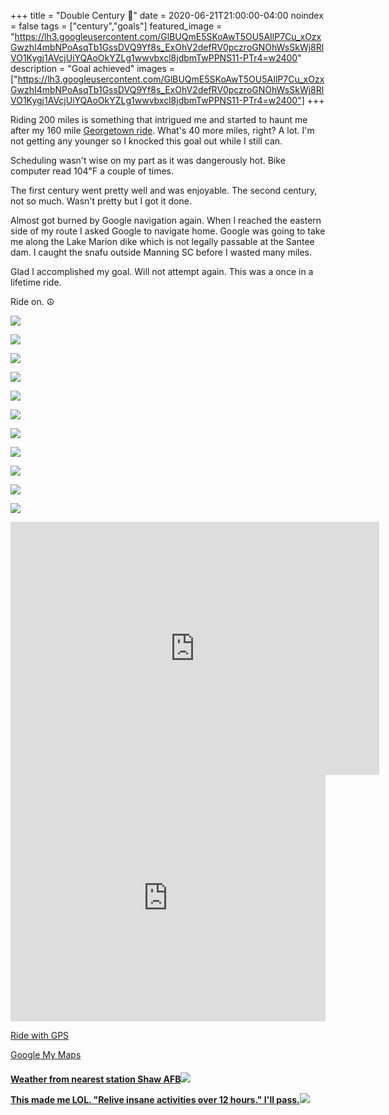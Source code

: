 +++
title =  "Double Century 💯"
date = 2020-06-21T21:00:00-04:00
noindex = false
tags = ["century","goals"]
featured_image = "https://lh3.googleusercontent.com/GlBUQmE5SKoAwT5OU5AIlP7Cu_xOzxGwzhI4mbNPoAsqTb1GssDVQ9Yf8s_ExOhV2defRV0pczroGNOhWsSkWj8RlVO1Kygj1AVcjUiYQAoOkYZLg1wwvbxcl8jdbmTwPPNS11-PTr4=w2400"
description = "Goal achieved"
images = ["https://lh3.googleusercontent.com/GlBUQmE5SKoAwT5OU5AIlP7Cu_xOzxGwzhI4mbNPoAsqTb1GssDVQ9Yf8s_ExOhV2defRV0pczroGNOhWsSkWj8RlVO1Kygj1AVcjUiYQAoOkYZLg1wwvbxcl8jdbmTwPPNS11-PTr4=w2400"]
+++

Riding 200 miles is something that intrigued me and started to haunt me after my 160 mile [Georgetown ride](/posts/20200607/). What's 40 more miles, right? A lot. I'm not getting any younger so I knocked this goal out while I still can.

Scheduling wasn't wise on my part as it was dangerously hot. Bike computer read 104℉ a couple of times.  

The first century went pretty well and was enjoyable. The second century, not so much. Wasn't pretty but I got it done.

Almost got burned by Google navigation again. When I reached the eastern side of my route I asked Google to navigate home. Google was going to take me along the Lake Marion dike which is not legally passable at the Santee dam. I caught the snafu outside Manning SC before I wasted many miles.  

Glad I accomplished my goal. Will not attempt again. This was a once in a lifetime ride.

Ride on. ☮

<a href='https://lh3.googleusercontent.com/-qKhhe4n4J8zJXmC2_l8bpah4ssql4ZEMgmY0lwVkvn-C0OvAlZ_cvA8MqLyCL2uabdDahNqrQY_eD65s4A64_GrFYViidjewuJWgSUsb7TYEE5EX21pisS1vh45wa7M5NpZuQN7oO8=w2400'><img src='https://lh3.googleusercontent.com/-qKhhe4n4J8zJXmC2_l8bpah4ssql4ZEMgmY0lwVkvn-C0OvAlZ_cvA8MqLyCL2uabdDahNqrQY_eD65s4A64_GrFYViidjewuJWgSUsb7TYEE5EX21pisS1vh45wa7M5NpZuQN7oO8=w2400'></a>

<a href='https://lh3.googleusercontent.com/rVVigmBYxP1CzvyM8CxgNwpwQPw_Ealc30MAwmMhK6-06CW99uRmV2uUm5rUFityPsZUbBDx2OlOTeZbWc7CApMXIiuYoM9KHjW-Nq8wShpJMb5Rp3cMICYk2xxv285NH_bBDPnwZ0s=w2400'><img src='https://lh3.googleusercontent.com/rVVigmBYxP1CzvyM8CxgNwpwQPw_Ealc30MAwmMhK6-06CW99uRmV2uUm5rUFityPsZUbBDx2OlOTeZbWc7CApMXIiuYoM9KHjW-Nq8wShpJMb5Rp3cMICYk2xxv285NH_bBDPnwZ0s=w2400'></a>

<a href='https://lh3.googleusercontent.com/K5tIZXKB200PbtCY4rZ-Y2O7kMvwxqN30QVDzayP4-bu7JdQbHxvVCHeaOUWGAOvBwNz_mor7PeZkTy9arghNGNCUnObmR2EFN3F63egjEpHxz0nU3jXc3VqrRiJ_fHDH4Sk46waD4Y=w2400'><img src='https://lh3.googleusercontent.com/K5tIZXKB200PbtCY4rZ-Y2O7kMvwxqN30QVDzayP4-bu7JdQbHxvVCHeaOUWGAOvBwNz_mor7PeZkTy9arghNGNCUnObmR2EFN3F63egjEpHxz0nU3jXc3VqrRiJ_fHDH4Sk46waD4Y=w2400'></a>

<a href='https://lh3.googleusercontent.com/c1xi0xAm3GGcAWsNEzBIcFv4rYR1rAQS8dsKjW-tf4IR_7vgTUVvhqG3qddd0raSWABS36ghVdh_-YaoVgq7N2f1Z4H1-YJ3l7dde3XCkRDs5POUPEY0Y9P8Yuq8vakyCgNRpizOo74=w2400'><img src='https://lh3.googleusercontent.com/c1xi0xAm3GGcAWsNEzBIcFv4rYR1rAQS8dsKjW-tf4IR_7vgTUVvhqG3qddd0raSWABS36ghVdh_-YaoVgq7N2f1Z4H1-YJ3l7dde3XCkRDs5POUPEY0Y9P8Yuq8vakyCgNRpizOo74=w2400'></a>

<a href='https://lh3.googleusercontent.com/YzyjZT7Vb7T7fusbvqmZxppZFkZ0AKrY3Dz6paPmYtIrp9B4Z3X1XTgc1kqFAMWnKQgv1a3qUQU6nBwfCcS7lZFYjA8YdK5j5U1RxL1FXjvQKblfwAXDj77t72nW2jkR-UZyxFdn7Ik=w2400'><img src='https://lh3.googleusercontent.com/YzyjZT7Vb7T7fusbvqmZxppZFkZ0AKrY3Dz6paPmYtIrp9B4Z3X1XTgc1kqFAMWnKQgv1a3qUQU6nBwfCcS7lZFYjA8YdK5j5U1RxL1FXjvQKblfwAXDj77t72nW2jkR-UZyxFdn7Ik=w2400'></a>

<a href='https://lh3.googleusercontent.com/sXoza4iJ2lK2tpkhoI1uPM4LxHi70OQtNaTWTxBNPm3o3YZG4PQP73K7Pi0JbbEcQn7dJgs2CryT7zmpyjytqBWnqQoU46d_F_sAZ_yj1yV6DWnwUXX-VfWxEnCmACeVz-vmdnLJWBw=w2400'><img src='https://lh3.googleusercontent.com/sXoza4iJ2lK2tpkhoI1uPM4LxHi70OQtNaTWTxBNPm3o3YZG4PQP73K7Pi0JbbEcQn7dJgs2CryT7zmpyjytqBWnqQoU46d_F_sAZ_yj1yV6DWnwUXX-VfWxEnCmACeVz-vmdnLJWBw=w2400'></a>

<a href='https://lh3.googleusercontent.com/GlBUQmE5SKoAwT5OU5AIlP7Cu_xOzxGwzhI4mbNPoAsqTb1GssDVQ9Yf8s_ExOhV2defRV0pczroGNOhWsSkWj8RlVO1Kygj1AVcjUiYQAoOkYZLg1wwvbxcl8jdbmTwPPNS11-PTr4=w2400'><img src='https://lh3.googleusercontent.com/GlBUQmE5SKoAwT5OU5AIlP7Cu_xOzxGwzhI4mbNPoAsqTb1GssDVQ9Yf8s_ExOhV2defRV0pczroGNOhWsSkWj8RlVO1Kygj1AVcjUiYQAoOkYZLg1wwvbxcl8jdbmTwPPNS11-PTr4=w2400'></a>

<a href='https://lh3.googleusercontent.com/e4Sc9N1-OvdYHXRvgITjG1-QPiL2PcCBoaztYRAG84XcsUZMmiXybt-0Qz_qR7FjqBuzch7PeWFI4XNcUF-37eiZzfYGG1S-x1_vASoTvuPspJd1CIaFQos0-U_lQVwA6tmWwja21ZM=w600-h315-p-k'><img src='https://lh3.googleusercontent.com/e4Sc9N1-OvdYHXRvgITjG1-QPiL2PcCBoaztYRAG84XcsUZMmiXybt-0Qz_qR7FjqBuzch7PeWFI4XNcUF-37eiZzfYGG1S-x1_vASoTvuPspJd1CIaFQos0-U_lQVwA6tmWwja21ZM=w600-h315-p-k'></a>

<a href='https://lh3.googleusercontent.com/LIfu7ksNl0ioz0kf8jJGKtNJ7FDRDkplbKiPeCJYv3_wC3UXeCEtWUs-Fr5DdSCS-48fgsrJXWDB46Aiouk9E4SL8K8ts-Alpk-XwCP-Bsey2Mh6xsaZJsFDxjLl-nF6Vs8b8q9MA_M=w2400'><img src='https://lh3.googleusercontent.com/LIfu7ksNl0ioz0kf8jJGKtNJ7FDRDkplbKiPeCJYv3_wC3UXeCEtWUs-Fr5DdSCS-48fgsrJXWDB46Aiouk9E4SL8K8ts-Alpk-XwCP-Bsey2Mh6xsaZJsFDxjLl-nF6Vs8b8q9MA_M=w2400'></a>

<a href='https://lh3.googleusercontent.com/gfAAZ8uKBgsKAvw6HJTD3PCEgnt9QlH5k_Ne7P79FbhRS7C3nEwCPosudbFZ3augDipOmn5semSEF1GsFu7tpZFPTF15CyS4-x99TeYxf4yc58vUjc8FKcO5r6WXkGCYGbp0eDtCRKA=w2400'><img src='https://lh3.googleusercontent.com/gfAAZ8uKBgsKAvw6HJTD3PCEgnt9QlH5k_Ne7P79FbhRS7C3nEwCPosudbFZ3augDipOmn5semSEF1GsFu7tpZFPTF15CyS4-x99TeYxf4yc58vUjc8FKcO5r6WXkGCYGbp0eDtCRKA=w2400'></a>

<a href='https://lh3.googleusercontent.com/GHPfb95JTqDfWIpP3fGraz0YA6wuyRkq0JsykW1WG-SRBbobuxCbSYyKQI3Nqh7h7vGsRU_vBEc1GuJ74QzNEF2PXnpW9Pn75VfHF0tJk-WJmBdY03JZidgnruO8Ce3EF0Mdj518SGg=w2400'><img src='https://lh3.googleusercontent.com/GHPfb95JTqDfWIpP3fGraz0YA6wuyRkq0JsykW1WG-SRBbobuxCbSYyKQI3Nqh7h7vGsRU_vBEc1GuJ74QzNEF2PXnpW9Pn75VfHF0tJk-WJmBdY03JZidgnruO8Ce3EF0Mdj518SGg=w2400'></a>

<iframe height='405' width='590' frameborder='0' allowtransparency='true' scrolling='no' src='https://www.strava.com/activities/3651724262/embed/11d92089293b038c2b2faedabb05897121817b5f'></iframe>

<div class="embedly-responsive" style="position: relative;padding-bottom: 78.2227%;height: 0;overflow: hidden;"><iframe class="embedly-embed" frameborder="0" scrolling="no" allowfullscreen src="https://cdn.embedly.com/widgets/media.html?src=https://www.relive.cc/view/vrqodZjX9yv/widget?r=embed-site&url=https://www.relive.cc/view/vrqodZjX9yv?r=embed-site&image=https://www.relive.cc/view/vrqodZjX9yv/png?x-ref=embed-site&key=f1631a41cb254ca5b035dc5747a5bd75&type=text/html&schema=relive" width="1024" height="801" style="position: absolute;top: 0;left: 0;width: 100%;height: 100%;"></iframe></div>

<p><a href='https://ridewithgps.com/trips/51207626'>Ride with GPS</a>

<p><a href='https://www.google.com/maps/d/drive?state=%7B%22ids%22%3A%5B%221a10UrIrltrP3ITx52W8fQylZ7h7bsQoZ%22%5D%2C%22action%22%3A%22open%22%2C%22userId%22%3A%22108191112950724576986%22%7D&usp=sharing'>Google My Maps</a></p>

<a href='https://lh3.googleusercontent.com/0K_W1FoW01xYzt1nrwr53g5KdM5P2NEs2xskpnlAnM4hU59B8nZVCTkuyEAkmqqEFLE5pU4PFXRH4rkngNpyM4BvZocKetPnzz9VYPOD-UDmjI_LFvWiz0QSS1IGTglM63-IcyP1M24=w2400'><h4>Weather from nearest station Shaw AFB<img src='https://lh3.googleusercontent.com/0K_W1FoW01xYzt1nrwr53g5KdM5P2NEs2xskpnlAnM4hU59B8nZVCTkuyEAkmqqEFLE5pU4PFXRH4rkngNpyM4BvZocKetPnzz9VYPOD-UDmjI_LFvWiz0QSS1IGTglM63-IcyP1M24=w2400'></a>

<a href='https://lh3.googleusercontent.com/-YPKBxmQeS-Wxx36soUiCrsYiO_XKf7crPYwNZRPioINLU3tEp4TwM9ngsD9L8VK_CE70CO5Oo_7BFsOXkcgb7CQ8Lwq_xQhvDOCNkL1eR5swAegal79arRhaqK_Fw8CX2YhZXZ5SPM=w2400'><p>This made me LOL. "Relive insane activities over 12 hours." I'll pass.<img src='https://lh3.googleusercontent.com/-YPKBxmQeS-Wxx36soUiCrsYiO_XKf7crPYwNZRPioINLU3tEp4TwM9ngsD9L8VK_CE70CO5Oo_7BFsOXkcgb7CQ8Lwq_xQhvDOCNkL1eR5swAegal79arRhaqK_Fw8CX2YhZXZ5SPM=w2400'></a>

